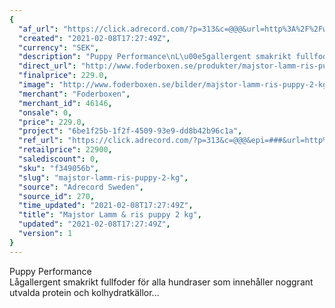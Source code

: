 ```yaml
---
{
  "af_url": "https://click.adrecord.com/?p=313&c=@@@&url=http%3A%2F%2Fwww.foderboxen.se%2Fprodukter%2Fmajstor-lamm-ris-puppy-2-kg%2C708",
  "created": "2021-02-08T17:27:49Z",
  "currency": "SEK",
  "description": "Puppy Performance\nL\u00e5gallergent smakrikt fullfoder f\u00f6r alla hundraser som inneh\u00e5ller noggrant utvalda protein och kolhydratk\u00e4llor...",
  "direct_url": "http://www.foderboxen.se/produkter/majstor-lamm-ris-puppy-2-kg,708",
  "finalprice": 229.0,
  "image": "http://www.foderboxen.se/bilder/majstor-lamm-ris-puppy-2-kg-708.png",
  "merchant": "Foderboxen",
  "merchant_id": 46146,
  "onsale": 0,
  "price": 229.0,
  "project": "6be1f25b-1f2f-4509-93e9-dd8b42b96c1a",
  "ref_url": "https://click.adrecord.com/?p=313&c=@@@&epi=###&url=http%3A%2F%2Fwww.foderboxen.se%2Fprodukter%2Fmajstor-lamm-ris-puppy-2-kg%2C708",
  "retailprice": 22900,
  "salediscount": 0,
  "sku": "f349056b",
  "slug": "majstor-lamm-ris-puppy-2-kg",
  "source": "Adrecord Sweden",
  "source_id": 270,
  "time_updated": "2021-02-08T17:27:49Z",
  "title": "Majstor Lamm & ris puppy 2 kg",
  "updated": "2021-02-08T17:27:49Z",
  "version": 1
}
---
```


<p> Puppy Performance<br>Lågallergent smakrikt fullfoder för alla hundraser som innehåller noggrant utvalda protein och kolhydratkällor...</p>
